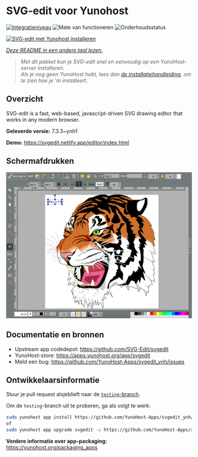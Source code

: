 <!--
NB: Deze README is automatisch gegenereerd door <https://github.com/YunoHost/apps/tree/master/tools/readme_generator>
Hij mag NIET handmatig aangepast worden.
-->

# SVG-edit voor Yunohost

[![Integratieniveau](https://apps.yunohost.org/badge/integration/svgedit)](https://ci-apps.yunohost.org/ci/apps/svgedit/)
![Mate van functioneren](https://apps.yunohost.org/badge/state/svgedit)
![Onderhoudsstatus](https://apps.yunohost.org/badge/maintained/svgedit)

[![SVG-edit met Yunohost installeren](https://install-app.yunohost.org/install-with-yunohost.svg)](https://install-app.yunohost.org/?app=svgedit)

*[Deze README in een andere taal lezen.](./ALL_README.md)*

> *Met dit pakket kun je SVG-edit snel en eenvoudig op een YunoHost-server installeren.*  
> *Als je nog geen YunoHost hebt, lees dan [de installatiehandleiding](https://yunohost.org/install), om te zien hoe je 'm installeert.*

## Overzicht

SVG-edit is a fast, web-based, javascript-driven SVG drawing editor that works in any modern browser.


**Geleverde versie:** 7.3.3~ynh1

**Demo:** <https://svgedit.netlify.app/editor/index.html>

## Schermafdrukken

![Schermafdrukken van SVG-edit](./doc/screenshots/screenshot.png)

## Documentatie en bronnen

- Upstream app codedepot: <https://github.com/SVG-Edit/svgedit>
- YunoHost-store: <https://apps.yunohost.org/app/svgedit>
- Meld een bug: <https://github.com/YunoHost-Apps/svgedit_ynh/issues>

## Ontwikkelaarsinformatie

Stuur je pull request alsjeblieft naar de [`testing`-branch](https://github.com/YunoHost-Apps/svgedit_ynh/tree/testing).

Om de `testing`-branch uit te proberen, ga als volgt te werk:

```bash
sudo yunohost app install https://github.com/YunoHost-Apps/svgedit_ynh/tree/testing --debug
of
sudo yunohost app upgrade svgedit -u https://github.com/YunoHost-Apps/svgedit_ynh/tree/testing --debug
```

**Verdere informatie over app-packaging:** <https://yunohost.org/packaging_apps>
